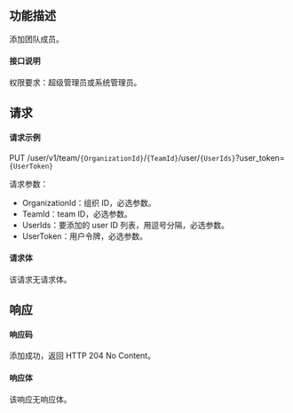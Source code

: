 ## 功能描述

添加团队成员。

#### 接口说明

权限要求：超级管理员或系统管理员。

## 请求

#### 请求示例

PUT /user/v1/team/`{OrganizationId}`/`{TeamId}`/user/`{UserIds}`?user_token=`{UserToken}`

请求参数：
- OrganizationId：组织 ID，必选参数。
- TeamId：team ID，必选参数。
- UserIds：要添加的 user ID 列表，用逗号分隔，必选参数。
- UserToken：用户令牌，必选参数。
  
#### 请求体

该请求无请求体。

## 响应

#### 响应码

添加成功，返回 HTTP 204 No Content。

#### 响应体

该响应无响应体。
